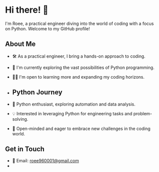 # Hi there! 👋

I'm Roee, a practical engineer diving into the world of coding with a focus on Python. Welcome to my GitHub profile!

## About Me

- 🛠️ As a practical engineer, I bring a hands-on approach to coding.
- 🌱 I'm currently exploring the vast possibilities of Python programming.
- 👩‍💻 I'm open to learning more and expanding my coding horizons.

- ## Python Journey

- 🐍 Python enthusiast, exploring automation and data analysis.
- 💡 Interested in leveraging Python for engineering tasks and problem-solving.
- 🚀 Open-minded and eager to embrace new challenges in the coding world.

## Get in Touch
- 📧 Email: roee960001@gmail.com
- 
